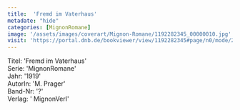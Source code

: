 ```yaml
---
title:  'Fremd im Vaterhaus'
metadate: "hide"
categories: [MignonRomane]
image: '/assets/images/coverart/Mignon-Romane/1192282345_00000010.jpg'
visit: 'https://portal.dnb.de/bookviewer/view/1192282345#page/n0/mode/2up'
---
```

Titel: 'Fremd im Vaterhaus' <br>
Serie: 'MignonRomane' <br>
Jahr: '1919' <br>
AutorIn: 'M. Prager' <br>
Band-Nr: '?' <br>
Verlag: ' MignonVerl'